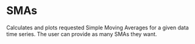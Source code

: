 # SMAs
Calculates and plots requested Simple Moving Averages for a given data time series. The user can provide as many SMAs they want.
